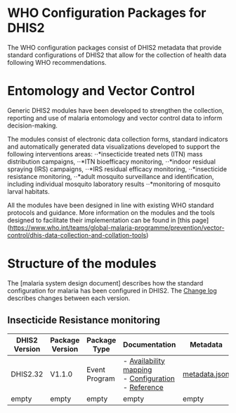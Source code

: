 # WHO Configuration Packages for DHIS2
The WHO configuration packages consist of DHIS2 metadata that provide standard configurations of DHIS2 that allow for the collection of health data following WHO recommendations. 

# Entomology and Vector Control
Generic DHIS2 modules have been developed to strengthen the collection, reporting and use of malaria entomology and vector control data to inform decision-making.

The modules consist of electronic data collection forms, standard indicators and automatically generated data visualizations developed to support the following interventions areas:
⋅⋅*insecticide treated nets (ITN) mass distribution campaigns, 
⋅⋅*ITN bioefficacy monitoring, 
⋅⋅*indoor residual spraying (IRS) campaigns, 
⋅⋅*IRS residual efficacy monitoring, 
⋅⋅*insecticide resistance monitoring, 
⋅⋅*adult mosquito surveillance and identification, including individual mosquito laboratory results
⋅⋅*monitoring of mosquito larval habitats.

All the modules have been designed in line with existing WHO standard protocols and guidance. 
More information on the modules and the tools designed to facilitate their implementation can be found in [this page] (https://www.who.int/teams/global-malaria-programme/prevention/vector-control/dhis-data-collection-and-collation-tools)

# Structure of the modules

The [malaria system design document] describes how the standard configuration for malaria has been configured in DHIS2. The [Change log](https://who.dhis2.org/documentation/changelog_mal.html) describes changes between each version.

## Insecticide Resistance monitoring
| DHIS2 Version | Package Version | Package Type | Documentation | Metadata | Last updated |
| --- | --- | --- | --- | --- | --- |
| DHIS2.32 | V1.1.0 | Event Program | - [Availability mapping](https://who.dhis2.org/documentation/pck/MAL-BR_DASHBOARD_V1_DHIS2.32/availability.html) <br> - [Configuration](https://who.dhis2.org/documentation/pck/MAL-BR_DASHBOARD_V1_DHIS2.32/configuration.html) <br> - [Reference](https://who.dhis2.org/documentation/pck/MAL-BR_DASHBOARD_V1_DHIS2.32/reference.html) | [metadata.json](https://who.dhis2.org/documentation/pck/MAL-BR_DASHBOARD_V1_DHIS2.32/reference.html)	| 2019-10-12T07:57 |
| empty | empty | empty | empty | empty | empty |

